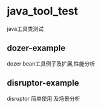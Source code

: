 # java_tool_test
java工具类测试
## dozer-example
dozer bean工具例子及扩展,性能分析


## disruptor-example 
disruptor 简单使用 及场景分析


